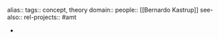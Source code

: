 alias::
tags:: concept, theory
domain::
people:: [[Bernardo Kastrup]]
see-also::
rel-projects:: #amt


-
